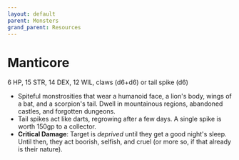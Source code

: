 ```yaml
---
layout: default
parent: Monsters
grand_parent: Resources
---
```


# Manticore

6 HP, 15 STR, 14 DEX, 12 WIL, claws (d6+d6) or tail spike (d6)

- Spiteful monstrosities that wear a humanoid face, a lion's body, wings of a bat, and a scorpion's tail. Dwell in mountainous regions, abandoned castles, and forgotten dungeons.
- Tail spikes act like darts, regrowing after a few days. A single spike is worth 150gp to a collector.
- **Critical Damage**: Target is _deprived_ until they get a good night's sleep. Until then, they act boorish, selfish, and cruel (or more so, if that already is their nature).
